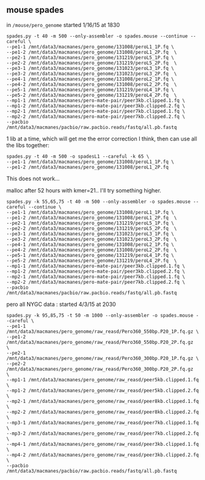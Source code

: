 mouse spades
--

in `/mouse/pero_genome` started 1/16/15 at 1830

    spades.py -t 40 -m 500 --only-assembler -o spades.mouse --continue --careful \
    --pe1-1 /mnt/data3/macmanes/pero_genome/131008/peroL1_1P.fq \
    --pe1-2 /mnt/data3/macmanes/pero_genome/131008/peroL1_2P.fq  \
    --pe2-1 /mnt/data3/macmanes/pero_genome/131219/peroL5_1P.fq \
    --pe2-2 /mnt/data3/macmanes/pero_genome/131219/peroL5_2P.fq  \
    --pe3-1 /mnt/data3/macmanes/pero_genome/131023/peroL3_1P.fq \
    --pe3-2 /mnt/data3/macmanes/pero_genome/131023/peroL3_2P.fq  \
    --pe4-1 /mnt/data3/macmanes/pero_genome/131008/peroL2_1P.fq \
    --pe4-2 /mnt/data3/macmanes/pero_genome/131008/peroL2_2P.fq  \
    --pe5-1 /mnt/data3/macmanes/pero_genome/131219/peroL4_1P.fq \
    --pe5-2 /mnt/data3/macmanes/pero_genome/131219/peroL4_2P.fq  \
    --mp1-1 /mnt/data3/macmanes/pero-mate-pair/peer3kb.clipped.1.fq \
    --mp1-2 /mnt/data3/macmanes/pero-mate-pair/peer3kb.clipped.2.fq \
    --mp2-1 /mnt/data3/macmanes/pero-mate-pair/peer7kb.clipped.1.fq \
    --mp2-2 /mnt/data3/macmanes/pero-mate-pair/peer7kb.clipped.2.fq \
    --pacbio /mnt/data3/macmanes/pacbio/raw.pacbio.reads/fastq/all.pb.fastq
    

1 lib at a time, which will get me the error correction I think, then can use all the libs together:

    spades.py -t 40 -m 500 -o spadesL1 --careful -k 65 \
    --pe1-1 /mnt/data3/macmanes/pero_genome/131008/peroL1_1P.fq \
    --pe1-2 /mnt/data3/macmanes/pero_genome/131008/peroL1_2P.fq
    
This does not work...

malloc after 52 hours with kmer=21.. I'll try something higher. 



    spades.py -k 55,65,75 -t 40 -m 500 --only-assembler -o spades.mouse --careful --continue \
    --pe1-1 /mnt/data3/macmanes/pero_genome/131008/peroL1_1P.fq \
    --pe1-2 /mnt/data3/macmanes/pero_genome/131008/peroL1_2P.fq  \
    --pe2-1 /mnt/data3/macmanes/pero_genome/131219/peroL5_1P.fq \
    --pe2-2 /mnt/data3/macmanes/pero_genome/131219/peroL5_2P.fq  \
    --pe3-1 /mnt/data3/macmanes/pero_genome/131023/peroL3_1P.fq \
    --pe3-2 /mnt/data3/macmanes/pero_genome/131023/peroL3_2P.fq  \
    --pe4-1 /mnt/data3/macmanes/pero_genome/131008/peroL2_1P.fq \
    --pe4-2 /mnt/data3/macmanes/pero_genome/131008/peroL2_2P.fq  \
    --pe5-1 /mnt/data3/macmanes/pero_genome/131219/peroL4_1P.fq \
    --pe5-2 /mnt/data3/macmanes/pero_genome/131219/peroL4_2P.fq  \
    --mp1-1 /mnt/data3/macmanes/pero-mate-pair/peer3kb.clipped.1.fq \
    --mp1-2 /mnt/data3/macmanes/pero-mate-pair/peer3kb.clipped.2.fq \
    --mp2-1 /mnt/data3/macmanes/pero-mate-pair/peer7kb.clipped.1.fq \
    --mp2-2 /mnt/data3/macmanes/pero-mate-pair/peer7kb.clipped.2.fq \
    --pacbio /mnt/data3/macmanes/pacbio/raw.pacbio.reads/fastq/all.pb.fastq

pero all NYGC data : started 4/3/15 at 2030

    spades.py -k 95,85,75 -t 50 -m 1000 --only-assembler -o spades.mouse --careful \
    --pe1-1 /mnt/data3/macmanes/pero_genome/raw_reasd/Pero360_550bp.P20_1P.fq.gz \
    --pe1-2 /mnt/data3/macmanes/pero_genome/raw_reasd/Pero360_550bp.P20_2P.fq.gz  \
    --pe2-1 /mnt/data3/macmanes/pero_genome/raw_reasd/Pero360_300bp.P20_1P.fq.gz \
    --pe2-2 /mnt/data3/macmanes/pero_genome/raw_reasd/Pero360_300bp.P20_2P.fq.gz  \
    --mp1-1 /mnt/data3/macmanes/pero_genome/raw_reasd/peer5kb.clipped.1.fq \
    --mp1-2 /mnt/data3/macmanes/pero_genome/raw_reasd/peer5kb.clipped.2.fq \
    --mp2-1 /mnt/data3/macmanes/pero_genome/raw_reasd/peer8kb.clipped.1.fq \
    --mp2-2 /mnt/data3/macmanes/pero_genome/raw_reasd/peer8kb.clipped.2.fq \
    --mp3-1 /mnt/data3/macmanes/pero_genome/raw_reasd/peer7kb.clipped.1.fq \
    --mp3-2 /mnt/data3/macmanes/pero_genome/raw_reasd/peer7kb.clipped.2.fq \
    --mp4-1 /mnt/data3/macmanes/pero_genome/raw_reasd/peer3kb.clipped.1.fq \
    --mp4-2 /mnt/data3/macmanes/pero_genome/raw_reasd/peer3kb.clipped.2.fq \
    --pacbio /mnt/data3/macmanes/pacbio/raw.pacbio.reads/fastq/all.pb.fastq
